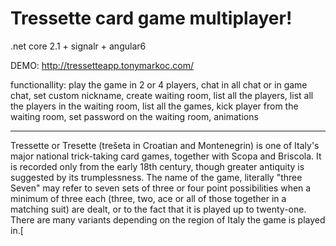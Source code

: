 # Tressette card game multiplayer! 

.net core 2.1 + signalr + angular6

DEMO: http://tressetteapp.tonymarkoc.com/

functionallity: play the game in 2 or 4 players, chat in all chat or in game chat, set custom nickname, create waiting room, list all the players, list all the players in the waiting room, list all the games, kick player from the waiting room, set password on the waiting room, animations

-------------------------------

Tressette or Tresette (trešeta in Croatian and Montenegrin) is one of Italy's major national trick-taking card games, together with Scopa and Briscola. It is recorded only from the early 18th century, though greater antiquity is suggested by its trumplessness. The name of the game, literally "three Seven" may refer to seven sets of three or four point possibilities when a minimum of three each (three, two, ace or all of those together in a matching suit) are dealt, or to the fact that it is played up to twenty-one. There are many variants depending on the region of Italy the game is played in.[
